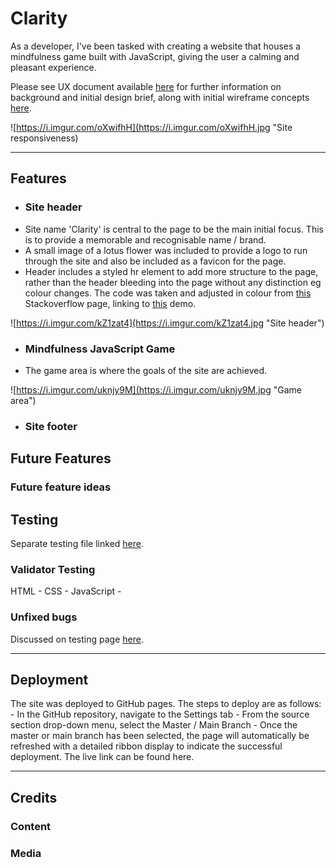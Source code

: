 # Clarity
As a developer, I've been tasked with creating a website that houses a mindfulness game built with JavaScript, giving the user a calming and pleasant experience.

Please see UX document available [here]() for further information on background and initial design brief, along with initial wireframe concepts [here]().

![https://i.imgur.com/oXwifhH](https://i.imgur.com/oXwifhH.jpg "Site responsiveness)

---

## Features
- ### Site header
- Site name 'Clarity' is central to the page to be the main initial focus. This is to provide a memorable and recognisable name / brand.
- A small image of a lotus flower was included to provide a logo to run through the site and also be included as a favicon for the page.
- Header includes a styled hr element to add more structure to the page, rather than the header bleeding into the page without any distinction eg colour changes. The code was taken and adjusted in colour from [this](https://stackoverflow.com/questions/9437400/css-fade-out-horizontal-rule-line-styled-div-effect-without-images) Stackoverflow page, linking to [this](http://jsfiddle.net/andresilich/fZNbK/1/) demo.

![https://i.imgur.com/kZ1zat4](https://i.imgur.com/kZ1zat4.jpg "Site header")

- ### Mindfulness JavaScript Game
- The game area is where the goals of the site are achieved. 

![https://i.imgur.com/uknjy9M](https://i.imgur.com/uknjy9M.jpg "Game area")

- ### Site footer

## Future Features
### Future feature ideas

## Testing
Separate testing file linked [here]().

### Validator Testing
HTML -
CSS -
JavaScript -

### Unfixed bugs
Discussed on testing page [here]().

---

## Deployment
The site was deployed to GitHub pages. The steps to deploy are as follows: - In the GitHub repository, navigate to the Settings tab - From the source section drop-down menu, select the Master / Main Branch - Once the master or main branch has been selected, the page will automatically be refreshed with a detailed ribbon display to indicate the successful deployment. The live link can be found here.

---

## Credits
### Content

### Media